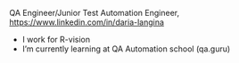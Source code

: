 QA Engineer/Junior Test Automation Engineer, https://www.linkedin.com/in/daria-langina

- I work for R-vision
- I’m currently learning at QA Automation school (qa.guru) 
